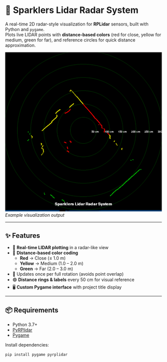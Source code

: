 # 🎯 Sparklers Lidar Radar System

A real-time 2D radar-style visualization for **RPLidar** sensors, built with Python and `pygame`.  
Plots live LIDAR points with **distance-based colors** (red for close, yellow for medium, green for far), and reference circles for quick distance approximation.  

![Scanner Preview](scanner_image.png)  
*Example visualization output*  

---

## ✨ Features
- 📡 **Real-time LIDAR plotting** in a radar-like view  
- 🎨 **Distance-based color coding**  
  - **Red** → Close (≤ 1.0 m)  
  - **Yellow** → Medium (1.0 – 2.0 m)  
  - **Green** → Far (2.0 – 3.0 m)  
- 🔄 Updates once per full rotation (avoids point overlap)  
- 🟢 **Distance rings & labels** every 50 cm for visual reference  
- 🖥 **Custom Pygame interface** with project title display  

---

## 📦 Requirements
- Python 3.7+
- [PyRPlidar](https://pypi.org/project/pyrplidar/)  
- [Pygame](https://www.pygame.org/)  

Install dependencies:
```bash
pip install pygame pyrplidar
